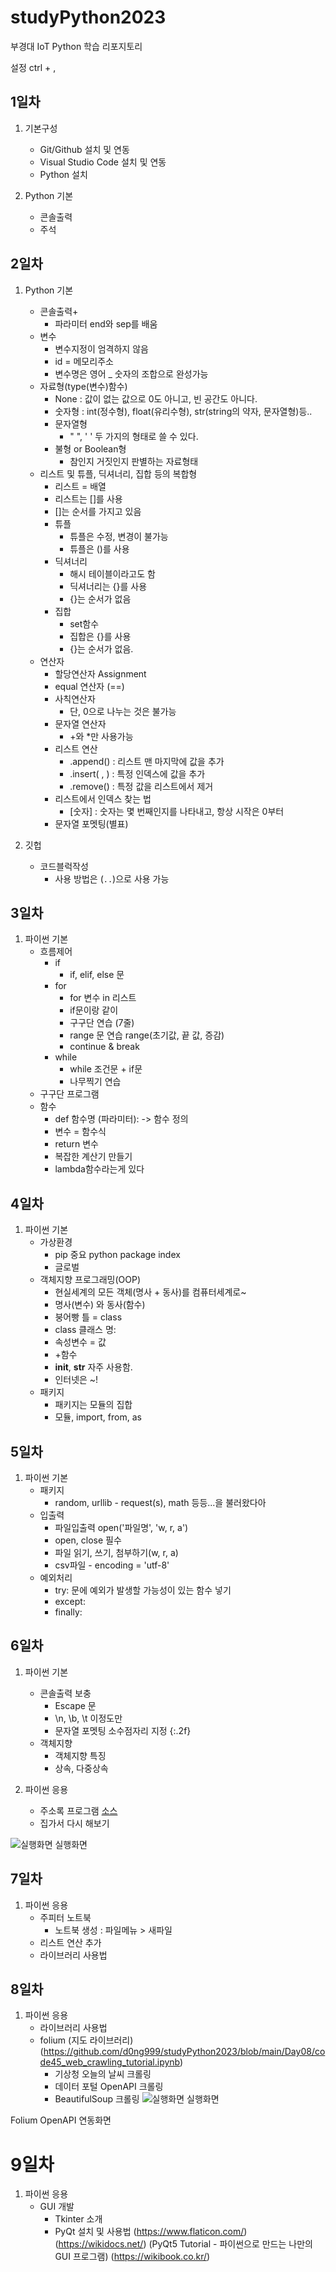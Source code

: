 # studyPython2023
부경대 IoT Python 학습 리포지토리

설정 ctrl + ,

## 1일차
1. 기본구성
    - Git/Github 설치 및 연동
    - Visual Studio Code 설치 및 연동
    - Python 설치

2. Python 기본
    - 콘솔출력
    - 주석

## 2일차 
1. Python 기본
    - 콘솔출력+
        - 파라미터 end와 sep를 배움
    - 변수
        - 변수지정이 엄격하지 않음
        - id = 메모리주소 
        - 변수명은 영어 _ 숫자의 조합으로 완성가능
    - 자료형(type(변수)함수)
        - None : 값이 없는 값으로 0도 아니고, 빈 공간도 아니다.
        - 숫자형 : int(정수형), float(유리수형), str(string의 약자, 문자열형)등..
        - 문자열형
            - " ", ' ' 두 가지의 형태로 쓸 수 있다.
        - 불형 or Boolean형
            - 참인지 거짓인지 판별하는 자료형태
    - 리스트 및 튜플, 딕셔너리, 집합 등의 복합형
        - 리스트 = 배열
        - 리스트는 []를 사용
        - []는 순서를 가지고 있음
        - 튜플 
            - 튜플은 수정, 변경이 불가능
            - 튜플은 ()를 사용
        - 딕셔너리
            - 해시 테이블이라고도 함
            - 딕셔너리는 {}를 사용
            - {}는 순서가 없음
        - 집합     
            - set함수
            - 집합은 {}를 사용
            - {}는 순서가 없음.
    - 연산자
        - 할당연산자 Assignment
        - equal 연산자 (==)
        - 사칙연산자
            - 단, 0으로 나누는 것은 불가능
        - 문자열 연산자
            - +와 *만 사용가능
        - 리스트 연산
            - .append() : 리스트 맨 마지막에 값을 추가
            - .insert( , ) : 특정 인덱스에 값을 추가
            - .remove() : 특정 값을 리스트에서 제거
        - 리스트에서 인덱스 찾는 법
            - [숫자] : 숫자는 몇 번째인지를 나타내고, 항상 시작은 0부터
        - 문자열 포멧팅(별표)

2. 깃헙 
    - 코드블럭작성
        - 사용 방법은 (```..```)으로 사용 가능

## 3일차
1. 파이썬 기본
    - 흐름제어
        - if
            - if, elif, else 문
        - for
            - for 변수 in 리스트
            - if문이랑 같이
            - 구구단 연습 (7줄)
            - range 문 연습 range(초기값, 끝 값, 증감)
            - continue & break
        - while
            - while 조건문 + if문
            - 나무찍기 연습
    - 구구단 프로그램
    - 함수
        - def 함수명 (파라미터): -> 함수 정의
        - 변수 = 함수식
        - return 변수
        - 복잡한 계산기 만들기
        - lambda함수라는게 있다

## 4일차
1. 파이썬 기본
    - 가상환경
        - pip 중요 python package index
        - 글로벌
    - 객체지향 프로그래밍(OOP)
        - 현실세계의 모든 객체(명사 + 동사)를 컴퓨터세계로~
        - 명사(변수) 와 동사(함수)
        - 붕어빵 틀 = class
        - class 클래스 명:
        - 속성변수 = 값
        - +함수
        - __init__, __str__ 자주 사용함.
        - 인터넷은 ~!
    - 패키지
        - 패키지는 모듈의 집합
        - 모듈, import, from, as

## 5일차
1. 파이썬 기본
    - 패키지 
        - random, urllib - request(s), math 등등...을 불러왔다아
    - 입출력
        - 파일입출력 open('파일명', 'w, r, a')
        - open, close 필수
        - 파일 읽기, 쓰기, 첨부하기(w, r, a)
        - csv파일 - encoding = 'utf-8'
    - 예외처리
        - try: 문에 예외가 발생할 가능성이 있는 함수 넣기
        - except:
        - finally:

## 6일차
1. 파이썬 기본
    - 콘솔출력 보충
        - Escape 문
        - \n, \b, \t 이정도만
        - 문자열 포멧팅 소수점자리 지정 {:.2f}
    - 객체지향 
        - 객체지향 특징
        - 상속, 다중상속

2. 파이썬 응용
    - 주소록 프로그램 [소스](https://github.com/d0ng999/studyPython2023/blob/main/project/address_app.py)
    - 집가서 다시 해보기

![실행화면](https://raw.githubusercontent.com/d0ng999/studyPython2023/main/images/address_app.png)
실행화면

## 7일차
1. 파이썬 응용
    - 주피터 노트북
        - 노트북 생성 : 파일메뉴 > 새파일
    - 리스트 연산 추가
    - 라이브러리 사용법
        

## 8일차 
1. 파이썬 응용
    - 라이브러리 사용법       
    - folium (지도 라이브러리)
        (https://github.com/d0ng999/studyPython2023/blob/main/Day08/code45_web_crawling_tutorial.ipynb)
        - 기상청 오늘의 날씨 크롤링
        - 데이터 포털 OpenAPI 크롤링
        - BeautifulSoup 크롤링
 ![실행화면](https://raw.githubusercontent.com/d0ng999/studyPython2023/main/images/jupyter_folium.png)
 실행화면

Folium OpenAPI 연동화면

# 9일차
1. 파이썬 응용
    - GUI 개발 
        - Tkinter 소개
        - PyQt 설치 및 사용법
(https://www.flaticon.com/)
(https://wikidocs.net/) (PyQt5 Tutorial - 파이썬으로 만드는 나만의 GUI 프로그램)
(https://wikibook.co.kr/)